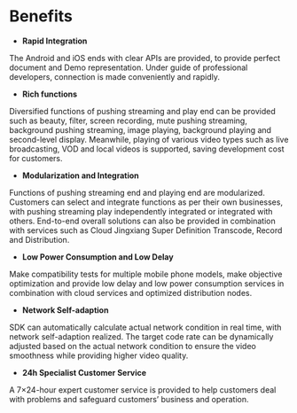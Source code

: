# Benefits

-   **Rapid Integration**

The Android and iOS ends with clear APIs are provided, to provide perfect document and Demo representation. Under guide of professional developers, connection is made conveniently and rapidly.

-   **Rich functions**

Diversified functions of pushing streaming and play end can be provided such as beauty, filter, screen recording, mute pushing streaming, background pushing streaming, image playing, background playing and second-level display. Meanwhile, playing of various video types such as live broadcasting, VOD and local videos is supported, saving development cost for customers.

-   **Modularization and Integration**

Functions of pushing streaming end and playing end are modularized. Customers can select and integrate functions as per their own businesses, with pushing streaming play independently integrated or integrated with others. End-to-end overall solutions can also be provided in combination with services such as Cloud Jingxiang Super Definition Transcode, Record and Distribution.

-   **Low Power Consumption and Low Delay**

Make compatibility tests for multiple mobile phone models, make objective optimization and provide low delay and low power consumption services in combination with cloud services and optimized distribution nodes.

-   **Network Self-adaption**

SDK can automatically calculate actual network condition in real time, with network self-adaption realized. The target code rate can be dynamically adjusted based on the actual network condition to ensure the video smoothness while providing higher video quality.

-   **24h Specialist Customer Service**

A 7×24-hour expert customer service is provided to help customers deal with problems and safeguard customers’ business and operation.
